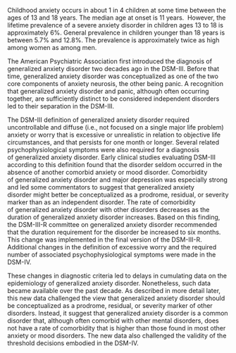 Childhood anxiety occurs in about 1 in 4 children at some time between the ages of 13 and 18 years. The median age at onset is 11 years.  However, the lifetime prevalence of a severe anxiety disorder in children ages 13 to 18 is approximately 6%. General prevalence in children younger than 18 years is between 5.7% and 12.8%. The prevalence is approximately twice as high among women as among men.

The American Psychiatric Association first introduced the diagnosis of generalized anxiety disorder two decades ago in the DSM-III. Before that time, generalized anxiety disorder was conceptualized as one of the two core components of anxiety neurosis, the other being panic. A recognition that generalized anxiety disorder and panic, although often occurring together, are sufficiently distinct to be considered independent disorders led to their separation in the DSM-III.

The DSM-III definition of generalized anxiety disorder required uncontrollable and diffuse (i.e., not focused on a single major life problem) anxiety or worry that is excessive or unrealistic in relation to objective life circumstances, and that persists for one month or longer. Several related psychophysiological symptoms were also required for a diagnosis of generalized anxiety disorder. Early clinical studies evaluating DSM-III according to this definition found that the disorder seldom occurred in the absence of another comorbid anxiety or mood disorder. Comorbidity of generalized anxiety disorder and major depression was especially strong and led some commentators to suggest that generalized anxiety disorder might better be conceptualized as a prodrome, residual, or severity marker than as an independent disorder. The rate of comorbidity of generalized anxiety disorder with other disorders decreases as the duration of generalized anxiety disorder increases. Based on this finding, the DSM-III-R committee on generalized anxiety disorder recommended that the duration requirement for the disorder be increased to six months. This change was implemented in the final version of the DSM-III-R. Additional changes in the definition of excessive worry and the required number of associated psychophysiological symptoms were made in the DSM-IV.

These changes in diagnostic criteria led to delays in cumulating data on the epidemiology of generalized anxiety disorder. Nonetheless, such data became available over the past decade. As described in more detail later, this new data challenged the view that generalized anxiety disorder should be conceptualized as a prodrome, residual, or severity marker of other disorders. Instead, it suggest that generalized anxiety disorder is a common disorder that, although often comorbid with other mental disorders, does not have a rate of comorbidity that is higher than those found in most other anxiety or mood disorders. The new data also challenged the validity of the threshold decisions embodied in the DSM-IV.